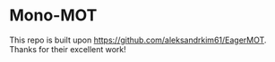 # Mono-MOT
This repo is built upon https://github.com/aleksandrkim61/EagerMOT. Thanks for their excellent work!

